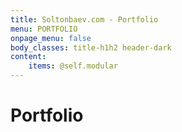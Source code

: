 ```yaml
---
title: Soltonbaev.com - Portfolio
menu: PORTFOLIO
onpage_menu: false
body_classes: title-h1h2 header-dark
content:
    items: @self.modular
---
```


# Portfolio
